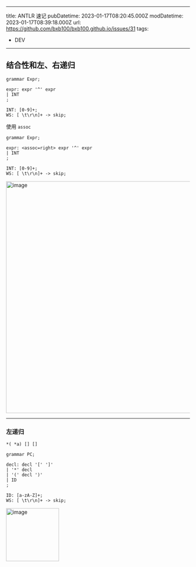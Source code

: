 
---
title: ANTLR 速记
pubDatetime: 2023-01-17T08:20:45.000Z
modDatetime: 2023-01-17T08:39:18.000Z
url: https://github.com/bxb100/bxb100.github.io/issues/31
tags:
  - DEV

---

## 结合性和左、右递归

```g4
grammar Expr;

expr: expr '^' expr
| INT
;

INT: [0-9]+;
WS: [ \t\r\n]+ -> skip;
```

使用 `assoc`
```g4
grammar Expr;

expr: <assoc=right> expr '^' expr
| INT
;

INT: [0-9]+;
WS: [ \t\r\n]+ -> skip;

```

<img width="634" alt="image" src="https://user-images.githubusercontent.com/20685961/212845734-0fe03e3f-76e6-4d95-a8b8-ba494a2ffecf.png">



---

<a id='issuecomment-1385027634'></a>
### 左递归
`*( *a) [] []`

```antlr
grammar PC;

decl: decl '[' ']'
| '*' decl
| '(' decl ')'
| ID
;

ID: [a-zA-Z]+;
WS: [ \t\r\n]+ -> skip;

```

<img width="145" alt="image" src="https://user-images.githubusercontent.com/20685961/212849377-0046b5ef-557a-4927-94ba-024490d76f5e.png">

